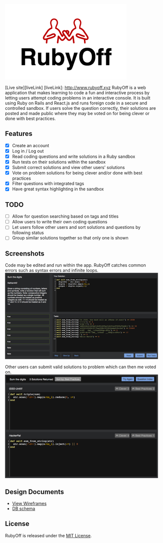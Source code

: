 ![logo]

[Live site][liveLink]
[liveLink]: http://www.rubyoff.xyz
RubyOff is a web application that makes learning to code a fun and interactive process by letting users attempt coding problems in an interactive console. It is built using Ruby on Rails and React.js and runs foreign code in a secure and controlled sandbox. If users solve the question correctly, their solutions are posted and made public where they may be voted on for being clever or done with best practices.

## Features
- [x] Create an account
- [x] Log in / Log out
- [x] Read coding questions and write solutions in a Ruby sandbox
- [x] Run tests on their solutions within the sandbox
- [x] Submit correct solutions and view other users' solutions
- [x] Vote on problem solutions for being clever and/or done with best practices
- [x] Filter questions with integrated tags
- [x] Have great syntax highlighting in the sandbox

## TODO
- [ ] Allow for question searching based on tags and titles
- [ ] Allow users to write their own coding questions
- [ ] Let users follow other users and sort solutions and questions by following status
- [ ] Group similar solutions together so that only one is shown

## Screenshots
Code may be edited and run within the app. RubyOff catches common errors such as syntax errors and infinite loops.
![question]

Other users can submit valid solutions to problem which can then me voted on.
![solutions]

## Design Documents
* [View Wireframes][view]
* [DB schema][schema]

## License
RubyOff is released under the [MIT License](http://www.opensource.org/licenses/MIT).

[view]: ./docs/views.md
[schema]: ./docs/schema.md
[question]: ./app/assets/images/question.png
[solutions]: ./app/assets/images/solutions.png
[logo]: ./app/assets/images/logoLight.png
